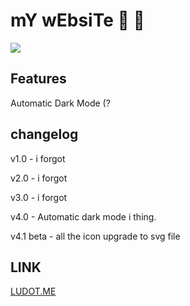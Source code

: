 # mY wEbsiTe :zany_face: :zany_face: 

[](https://)



![](https://i.imgur.com/jTsY85z.png)



## Features

Automatic Dark Mode (?

## changelog

v1.0 - i forgot

v2.0 - i forgot

v3.0 - i forgot

v4.0 - Automatic dark mode i thing.

v4.1 beta - all the icon upgrade to svg file 

## LINK

[LUDOT.ME](https://LUDOT.ME)

